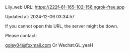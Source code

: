 Lily_web URL: https://222f-61-165-102-156.ngrok-free.app

Updated at: 2024-12-06 03:34:57

If you cannot open this URL, the server might be down.

Please contact: 

goley04@foxmail.com Or Wechat:GL_yeaH